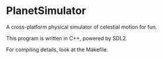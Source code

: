 # PlanetSimulator
A cross-platform physical simulator of celestial motion for fun.

This program is written in C++, powered by SDL2.

For compiling details, look at the Makefile.
